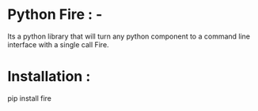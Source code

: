 # Python Fire : - 
Its a python library that will turn any python component to a command line interface with a single call Fire.
# Installation : 
pip install fire